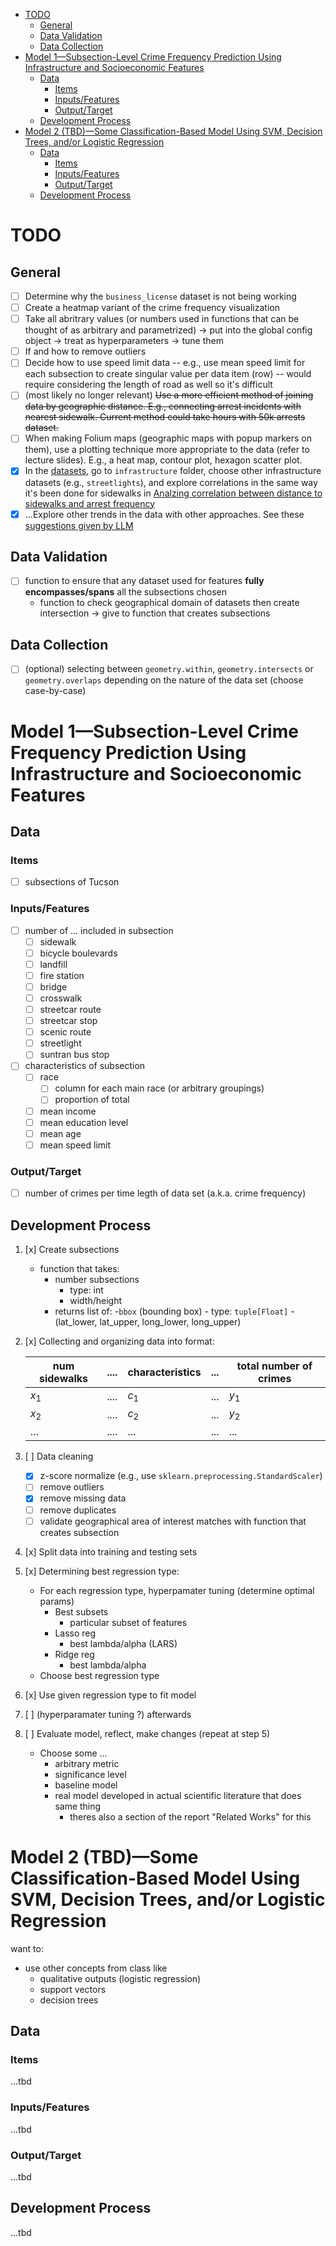 - [TODO](#todo)
  - [General](#general)
  - [Data Validation](#data-validation)
  - [Data Collection](#data-collection)
- [Model 1—Subsection-Level Crime Frequency Prediction Using Infrastructure and Socioeconomic Features](#model-1subsection-level-crime-frequency-prediction-using-infrastructure-and-socioeconomic-features)
  - [Data](#data)
    - [Items](#items)
    - [Inputs/Features](#inputsfeatures)
    - [Output/Target](#outputtarget)
  - [Development Process](#development-process)
- [Model 2 (TBD)—Some Classification-Based Model Using SVM, Decision Trees, and/or Logistic Regression](#model-2-tbdsome-classification-based-model-using-svm-decision-trees-andor-logistic-regression)
  - [Data](#data-1)
    - [Items](#items-1)
    - [Inputs/Features](#inputsfeatures-1)
    - [Output/Target](#outputtarget-1)
  - [Development Process](#development-process-1)

# TODO

## General

- [ ] Determine why the `business_license` dataset is not being working
- [ ] Create a heatmap variant of the crime frequency visualization
- [ ] Take all abritrary values (or numbers used in functions that can be thought of as arbitrary and parametrized) → put into the global config object → treat as hyperparameters → tune them
- [ ] If and how to remove outliers
- [ ] Decide how to use speed limit data -- e.g., use mean speed limit for each subsection to create singular value per data item (row) -- would require considering the length of road as well so it's difficult
- [ ] (most likely no longer relevant) ~~Use a more efficient method of joining data by geographic distance. E.g., connecting arrest incidents with nearest sidewalk. Current method could take hours with 50k arrests dataset.~~
- [ ] When making Folium maps (geographic maps with popup markers on them), use a plotting technique more appropriate to the data (refer to lecture slides). E.g., a heat map, contour plot, hexagon scatter plot.
- [x] In the [datasets](https://github.com/christian-byrne/tucson-crime-models/tree/main/data), go to `infrastructure` folder, choose other infrastructure datasets (e.g., `streetlights`), and explore correlations in the same way it's been done for sidewalks in [Analzing correlation between distance to sidewalks and arrest frequency](https://colab.research.google.com/github/christian-byrne/tucson-crime-models/blob/main/main.ipynb#scrollTo=q-fOMfTsP1vG&line=1&uniqifier=1)
- [x] ...Explore other trends in the data with other approaches. See these [suggestions given by LLM](https://github.com/christian-byrne/tucson-crime-models/blob/main/doc/correlation-discovery.md)

## Data Validation

- [ ] function to ensure that any dataset used for features **fully encompasses/spans** all the subsections chosen
  - function to check geographical domain of datasets then create intersection $\rightarrow$ give to function that creates subsections

## Data Collection

- [ ] (optional) selecting between `geometry.within`, `geometry.intersects` or `geometry.overlaps` depending on the nature of the data set (choose case-by-case)

# Model 1—Subsection-Level Crime Frequency Prediction Using Infrastructure and Socioeconomic Features

## Data

### Items

- [ ] subsections of Tucson

### Inputs/Features

- [ ] number of ... included in subsection
  - [ ] sidewalk
  - [ ] bicycle boulevards
  - [ ] landfill
  - [ ] fire station
  - [ ] bridge
  - [ ] crosswalk
  - [ ] streetcar route
  - [ ] streetcar stop
  - [ ] scenic route
  - [ ] streetlight
  - [ ] suntran bus stop
- [ ] characteristics of subsection
  - [ ] race
    - [ ] column for each main race (or arbitrary groupings)
    - [ ] proportion of total
  - [ ] mean income
  - [ ] mean education level
  - [ ] mean age
  - [ ] mean speed limit

### Output/Target

- [ ] number of crimes per time legth of data set (a.k.a. crime frequency)

## Development Process

1. [x] Create subsections

   - function that takes:
     - number subsections
       - type: int
       - width/height
     - returns list of: -`bbox` (bounding box) - type: `tuple[Float]` - (lat_lower, lat_upper, long_lower, long_upper)

2. [x] Collecting and organizing data into format:

   | num sidewalks | .... | characteristics | ... | total number of crimes |
   | ------------- | ---- | --------------- | --- | ---------------------- |
   | $x_1$         | .... | $c_1$           | ... | $y_1$                  |
   | $x_2$         | .... | $c_2$           | ... | $y_2$                  |
   | ...           | .... | ...             | ... | ...                    |

3. [ ] Data cleaning

   - [x] z-score normalize (e.g., use `sklearn.preprocessing.StandardScaler`)
   - [ ] remove outliers
   - [x] remove missing data
   - [ ] remove duplicates
   - [ ] validate geographical area of interest matches with function that creates subsection

4. [x] Split data into training and testing sets

5. [x] Determining best regression type:

   - For each regression type, hyperpamater tuning (determine optimal params)
     - Best subsets
       - particular subset of features
     - Lasso reg
       - best lambda/alpha (LARS)
     - Ridge reg
       - best lambda/alpha
   - Choose best regression type

6. [x] Use given regression type to fit model

7. [ ] (hyperparamater tuning ?) afterwards

8. [ ] Evaluate model, reflect, make changes (repeat at step 5)
   - Choose some ...
     - arbitrary metric
     - significance level
     - baseline model
     - real model developed in actual scientific literature that does same thing
       - theres also a section of the report "Related Works" for this

# Model 2 (TBD)—Some Classification-Based Model Using SVM, Decision Trees, and/or Logistic Regression

want to:

- use other concepts from class like
  - qualitative outputs (logistic regression)
  - support vectors
  - decision trees

## Data

### Items

...tbd

### Inputs/Features

...tbd

### Output/Target

...tbd

## Development Process

...tbd
